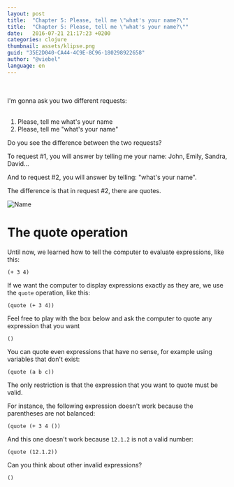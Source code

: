 ```yaml
---
layout: post
title:  "Chapter 5: Please, tell me \"what's your name?\""
title:  "Chapter 5: Please, tell me \"what's your name?\""
date:   2016-07-21 21:17:23 +0200
categories: clojure
thumbnail: assets/klipse.png
guid: "35E2D040-CA44-4C9E-8C96-180298922658"
author: "@viebel"
language: en
---
```




<br/>
<br/>
I'm gonna ask you two different requests:
<br/>
<br/>

1. Please, tell me what's your name
2. Please, tell me "what's your name"

Do you see the difference between the two requests?

To request #1, you will answer by telling me your name: John, Emily, Sandra, David...

And to request #2, you will answer by telling: "what's your name".

The difference is that in request #2, there are quotes.

![Name](/assets/images/what_name.jpg)

# The quote operation

Until now, we learned how to tell the computer to evaluate expressions, like this:

~~~klipse
(+ 3 4)
~~~

If we want the computer to display expressions exactly as they are, we use the `quote` operation, like this:

~~~klipse
(quote (+ 3 4))
~~~

Feel free to play with the box below and ask the computer to quote any expression that you want

~~~klipse
()
~~~

You can quote even expressions that have no sense, for example using variables that don't exist:


~~~klipse
(quote (a b c))
~~~


The only restriction is that the expression that you want to quote must be valid.

For instance, the following expression doesn't work because the parentheses are not balanced:

~~~klipse
(quote (+ 3 4 ())
~~~

And this one doesn't work because `12.1.2` is not a valid number:

~~~klipse
(quote (12.1.2))
~~~

Can you think about other invalid expressions?


~~~klipse
()
~~~
